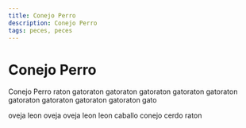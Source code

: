 ```yaml
---
title: Conejo Perro
description: Conejo Perro
tags: peces, peces
---
```


# Conejo Perro

Conejo Perro raton gatoraton gatoraton gatoraton gatoraton gatoraton gatoraton gatoraton gatoraton gatoraton gato

oveja leon oveja oveja leon leon caballo conejo cerdo raton